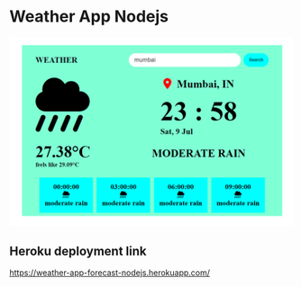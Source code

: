 # Weather App Nodejs

![](Image/Home_page.PNG)

## Heroku deployment link

https://weather-app-forecast-nodejs.herokuapp.com/
